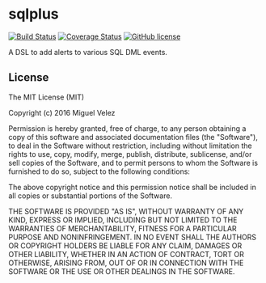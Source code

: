 # sqlplus

[![Build Status](https://travis-ci.org/mijecu25/sqlplus.svg?branch=print-sql)](https://travis-ci.org/mijecu25/sqlplus)
[![Coverage Status](https://coveralls.io/repos/github/mijecu25/sqlplus/badge.svg?branch=print-sql)](https://coveralls.io/github/mijecu25/sqlplus?branch=print-sql)
[![GitHub license](https://img.shields.io/badge/license-MIT-blue.svg)](https://raw.githubusercontent.com/mijecu25/sqlplus/print-sql/LICENSE)

A DSL to add alerts to various SQL DML events.

## License

The MIT License (MIT)

Copyright (c) 2016 Miguel Velez

Permission is hereby granted, free of charge, to any person obtaining a copy
of this software and associated documentation files (the "Software"), to deal
in the Software without restriction, including without limitation the rights
to use, copy, modify, merge, publish, distribute, sublicense, and/or sell
copies of the Software, and to permit persons to whom the Software is
furnished to do so, subject to the following conditions:

The above copyright notice and this permission notice shall be included in all
copies or substantial portions of the Software.

THE SOFTWARE IS PROVIDED "AS IS", WITHOUT WARRANTY OF ANY KIND, EXPRESS OR
IMPLIED, INCLUDING BUT NOT LIMITED TO THE WARRANTIES OF MERCHANTABILITY,
FITNESS FOR A PARTICULAR PURPOSE AND NONINFRINGEMENT. IN NO EVENT SHALL THE
AUTHORS OR COPYRIGHT HOLDERS BE LIABLE FOR ANY CLAIM, DAMAGES OR OTHER
LIABILITY, WHETHER IN AN ACTION OF CONTRACT, TORT OR OTHERWISE, ARISING FROM,
OUT OF OR IN CONNECTION WITH THE SOFTWARE OR THE USE OR OTHER DEALINGS IN THE
SOFTWARE.

